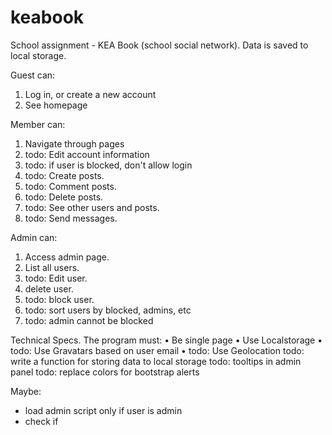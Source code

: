 keabook
=======

School assignment - KEA Book (school social network).
Data is saved to local storage.

Guest can:
1. Log in, or create a new account
2. See homepage

Member can:
1. Navigate through pages
2. todo: Edit account information
3. todo: if user is blocked, don't allow login
4. todo: Create posts.
5. todo: Comment posts.
6. todo: Delete posts.
7. todo: See other users and posts.
8. todo: Send messages.

Admin can:
1. Access admin page.
2. List all users.
3. todo: Edit user.
4. delete user.
5. todo: block user.
6. todo: sort users by blocked, admins, etc
7. todo: admin cannot be blocked

Technical Specs. The program must:
• Be single page
• Use Localstorage
• todo: Use Gravatars based on user email
• todo: Use Geolocation
todo: write a function for storing data to local storage
todo: tooltips in admin panel
todo: replace colors for bootstrap alerts

Maybe:
- load admin script only if user is admin
- check if
